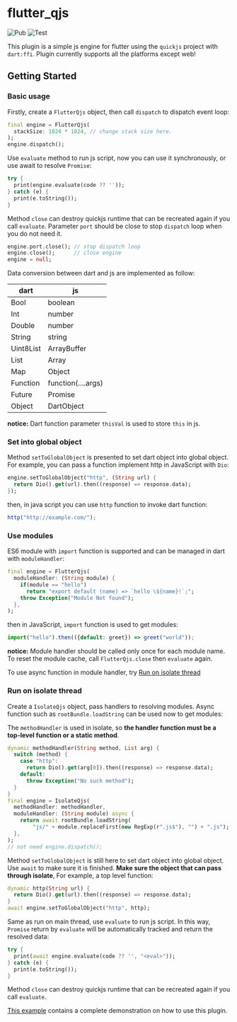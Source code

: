 <!--
 * @Description: 
 * @Author: ekibun
 * @Date: 2020-08-08 08:16:50
 * @LastEditors: ekibun
 * @LastEditTime: 2020-10-03 00:44:41
-->
# flutter_qjs

![Pub](https://img.shields.io/pub/v/flutter_qjs.svg)
![Test](https://github.com/ekibun/flutter_qjs/workflows/Test/badge.svg)

This plugin is a simple js engine for flutter using the `quickjs` project with `dart:ffi`. Plugin currently supports all the platforms except web!

## Getting Started

### Basic usage

Firstly, create a `FlutterQjs` object, then call `dispatch` to dispatch event loop:

```dart
final engine = FlutterQjs(
  stackSize: 1024 * 1024, // change stack size here.
);
engine.dispatch();
```

Use `evaluate` method to run js script, now you can use it synchronously, or use await to resolve `Promise`:

```dart
try {
  print(engine.evaluate(code ?? ''));
} catch (e) {
  print(e.toString());
}
```

Method `close` can destroy quickjs runtime that can be recreated again if you call `evaluate`. Parameter `port` should be close to stop `dispatch` loop when you do not need it.

```dart
engine.port.close(); // stop dispatch loop
engine.close();      // close engine
engine = null;
```

Data conversion between dart and js are implemented as follow:

| dart      | js                 |
| --------- | ------------------ |
| Bool      | boolean            |
| Int       | number             |
| Double    | number             |
| String    | string             |
| Uint8List | ArrayBuffer        |
| List      | Array              |
| Map       | Object             |
| Function  | function(....args) |
| Future    | Promise            |
| Object    | DartObject         |

**notice:** Dart function parameter `thisVal` is used to store `this` in js.

### Set into global object

Method `setToGlobalObject` is presented to set dart object into global object.
For example, you can pass a function implement http in JavaScript with `Dio`:

```dart
engine.setToGlobalObject("http", (String url) {
  return Dio().get(url).then((response) => response.data);
});
```

then, in java script you can use `http` function to invoke dart function:

```javascript
http("http://example.com/");
```

### Use modules

ES6 module with `import` function is supported and can be managed in dart with `moduleHandler`:

```dart
final engine = FlutterQjs(
  moduleHandler: (String module) {
    if(module == "hello")
      return "export default (name) => `hello \${name}!`;";
    throw Exception("Module Not found");
  },
);
```

then in JavaScript, `import` function is used to get modules:

```javascript
import("hello").then(({default: greet}) => greet("world"));
```

**notice:** Module handler should be called only once for each module name. To reset the module cache, call `FlutterQjs.close` then `evaluate` again.

To use async function in module handler, try [Run on isolate thread](#Run-on-isolate-thread)

### Run on isolate thread

Create a `IsolateQjs` object, pass handlers to resolving modules. Async function such as `rootBundle.loadString` can be used now to get modules:

The `methodHandler` is used in isolate, so **the handler function must be a top-level function or a static method**.

```dart
dynamic methodHandler(String method, List arg) {
  switch (method) {
    case "http":
      return Dio().get(arg[0]).then((response) => response.data);
    default:
      throw Exception("No such method");
  }
}
final engine = IsolateQjs(
  methodHandler: methodHandler,
  moduleHandler: (String module) async {
    return await rootBundle.loadString(
        "js/" + module.replaceFirst(new RegExp(r".js$"), "") + ".js");
  },
);
// not need engine.dispatch();
```

Method `setToGlobalObject` is still here to set dart object into global object. Use `await` to make sure it is finished.
**Make sure the object that can pass through isolate**, For example, a top level function:

```dart
dynamic http(String url) {
  return Dio().get(url).then((response) => response.data);
}
await engine.setToGlobalObject("http", http);
```

Same as run on main thread, use `evaluate` to run js script. In this way, `Promise` return by `evaluate` will be automatically tracked and return the resolved data:

```dart
try {
  print(await engine.evaluate(code ?? '', "<eval>"));
} catch (e) {
  print(e.toString());
}
```

Method `close` can destroy quickjs runtime that can be recreated again if you call `evaluate`.

[This example](example/lib/main.dart) contains a complete demonstration on how to use this plugin.

